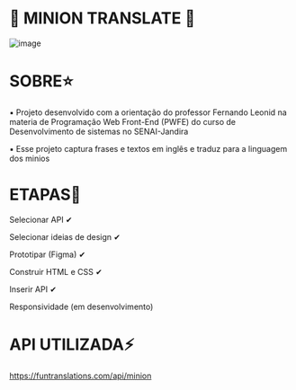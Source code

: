 # 🍌 MINION TRANSLATE 🍌
![image](https://github.com/analu-a/Projeto-API/assets/123708215/8e91e9e8-5997-430a-94a0-f6518ad68a9d)


# SOBRE⭐
▪ Projeto desenvolvido com a orientação do professor Fernando Leonid na materia de Programação Web Front-End (PWFE) do curso de Desenvolvimento de sistemas no SENAI-Jandira

▪ Esse projeto captura frases e textos em inglês e traduz para a linguagem dos minios


# ETAPAS🌈
 Selecionar API ✔ 
 
 Selecionar ideias de design ✔

 Prototipar (Figma) ✔
 
 Construir HTML e CSS ✔
 
 Inserir API ✔
 
 Responsividade (em desenvolvimento)


 # API UTILIZADA⚡

 https://funtranslations.com/api/minion







